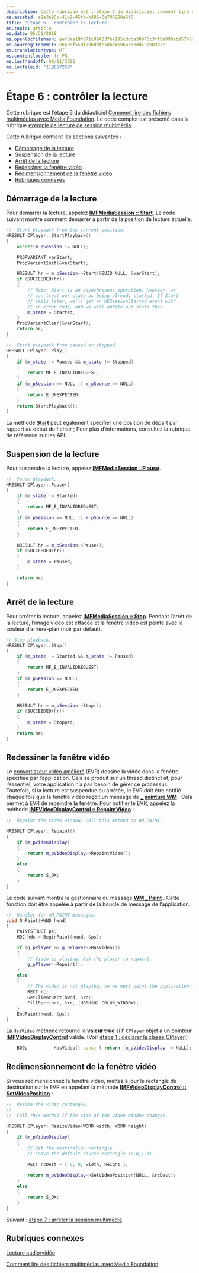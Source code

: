```yaml
---
description: Cette rubrique est l’étape 6 du didacticiel comment lire des fichiers multimédias avec Media Foundation.
ms.assetid: e2e3e95b-41b2-45fb-b495-0e700220e5f5
title: 'Étape 6 : contrôler la lecture'
ms.topic: article
ms.date: 05/31/2018
ms.openlocfilehash: eef0aa18f671c994837ba195cddba38976c3ffba990eb95748d2bede09141317
ms.sourcegitcommit: e6600f550f79bddfe58bd4696ac50dd52cb03d7e
ms.translationtype: MT
ms.contentlocale: fr-FR
ms.lasthandoff: 08/11/2021
ms.locfileid: "119887259"
---
```

# <a name="step-6-control-playback"></a>Étape 6 : contrôler la lecture

Cette rubrique est l’étape 6 du didacticiel [Comment lire des fichiers multimédias avec Media Foundation](how-to-play-unprotected-media-files.md). Le code complet est présenté dans la rubrique [exemple de lecture de session multimédia](media-session-playback-example.md).

Cette rubrique contient les sections suivantes :

-   [Démarrage de la lecture](#starting-playback)
-   [Suspension de la lecture](#pausing-playback)
-   [Arrêt de la lecture](#stopping-playback)
-   [Redessiner la fenêtre vidéo](#repainting-the-video-window)
-   [Redimensionnement de la fenêtre vidéo](#resizing-the-video-window)
-   [Rubriques connexes](#related-topics)

## <a name="starting-playback"></a>Démarrage de la lecture

Pour démarrer la lecture, appelez [**IMFMediaSession :: Start**](/windows/desktop/api/mfidl/nf-mfidl-imfmediasession-start). Le code suivant montre comment démarrer à partir de la position de lecture actuelle.


```C++
//  Start playback from the current position. 
HRESULT CPlayer::StartPlayback()
{
    assert(m_pSession != NULL);

    PROPVARIANT varStart;
    PropVariantInit(&varStart);

    HRESULT hr = m_pSession->Start(&GUID_NULL, &varStart);
    if (SUCCEEDED(hr))
    {
        // Note: Start is an asynchronous operation. However, we
        // can treat our state as being already started. If Start
        // fails later, we'll get an MESessionStarted event with
        // an error code, and we will update our state then.
        m_state = Started;
    }
    PropVariantClear(&varStart);
    return hr;
}

//  Start playback from paused or stopped.
HRESULT CPlayer::Play()
{
    if (m_state != Paused && m_state != Stopped)
    {
        return MF_E_INVALIDREQUEST;
    }
    if (m_pSession == NULL || m_pSource == NULL)
    {
        return E_UNEXPECTED;
    }
    return StartPlayback();
}

```



La méthode [**Start**](/windows/desktop/api/mfidl/nf-mfidl-imfmediasession-start) peut également spécifier une position de départ par rapport au début du fichier ; Pour plus d’informations, consultez la rubrique de référence sur les API.

## <a name="pausing-playback"></a>Suspension de la lecture

Pour suspendre la lecture, appelez [**IMFMediaSession ::P ause**](/windows/desktop/api/mfidl/nf-mfidl-imfmediasession-pause).


```C++
//  Pause playback.
HRESULT CPlayer::Pause()    
{
    if (m_state != Started)
    {
        return MF_E_INVALIDREQUEST;
    }
    if (m_pSession == NULL || m_pSource == NULL)
    {
        return E_UNEXPECTED;
    }

    HRESULT hr = m_pSession->Pause();
    if (SUCCEEDED(hr))
    {
        m_state = Paused;
    }

    return hr;
}
```



## <a name="stopping-playback"></a>Arrêt de la lecture

Pour arrêter la lecture, appelez [**IMFMediaSession :: Stop**](/windows/desktop/api/mfidl/nf-mfidl-imfmediasession-stop). Pendant l’arrêt de la lecture, l’image vidéo est effacée et la fenêtre vidéo est peinte avec la couleur d’arrière-plan (noir par défaut).


```C++
// Stop playback.
HRESULT CPlayer::Stop()
{
    if (m_state != Started && m_state != Paused)
    {
        return MF_E_INVALIDREQUEST;
    }
    if (m_pSession == NULL)
    {
        return E_UNEXPECTED;
    }

    HRESULT hr = m_pSession->Stop();
    if (SUCCEEDED(hr))
    {
        m_state = Stopped;
    }
    return hr;
}
```



## <a name="repainting-the-video-window"></a>Redessiner la fenêtre vidéo

Le [convertisseur vidéo amélioré](enhanced-video-renderer.md) (EVR) dessine la vidéo dans la fenêtre spécifiée par l’application. Cela se produit sur un thread distinct et, pour l’essentiel, votre application n’a pas besoin de gérer ce processus. Toutefois, si la lecture est suspendue ou arrêtée, le EVR doit être notifié chaque fois que la fenêtre vidéo reçoit un message de [**\_ peinture WM**](../gdi/wm-paint.md) . Cela permet à EVR de repeindre la fenêtre. Pour notifier le EVR, appelez la méthode [**IMFVideoDisplayControl :: RepaintVideo**](/windows/desktop/api/evr/nf-evr-imfvideodisplaycontrol-repaintvideo) :


```C++
//  Repaint the video window. Call this method on WM_PAINT.

HRESULT CPlayer::Repaint()
{
    if (m_pVideoDisplay)
    {
        return m_pVideoDisplay->RepaintVideo();
    }
    else
    {
        return S_OK;
    }
}
```



Le code suivant montre le gestionnaire du message [**WM \_ Paint**](../gdi/wm-paint.md) . Cette fonction doit être appelée à partir de la boucle de message de l’application.


```C++
//  Handler for WM_PAINT messages.
void OnPaint(HWND hwnd)
{
    PAINTSTRUCT ps;
    HDC hdc = BeginPaint(hwnd, &ps);

    if (g_pPlayer && g_pPlayer->HasVideo())
    {
        // Video is playing. Ask the player to repaint.
        g_pPlayer->Repaint();
    }
    else
    {
        // The video is not playing, so we must paint the application window.
        RECT rc;
        GetClientRect(hwnd, &rc);
        FillRect(hdc, &rc, (HBRUSH) COLOR_WINDOW);
    }
    EndPaint(hwnd, &ps);
}
```



La `HasVideo` méthode retourne la **valeur true** si l' `CPlayer` objet a un pointeur [**IMFVideoDisplayControl**](/windows/desktop/api/evr/nn-evr-imfvideodisplaycontrol) valide. (Voir [étape 1 : déclarer la classe CPlayer](step-1--declare-the-cplayer-class.md).)


```C++
    BOOL          HasVideo() const { return (m_pVideoDisplay != NULL);  }
```



## <a name="resizing-the-video-window"></a>Redimensionnement de la fenêtre vidéo

Si vous redimensionnez la fenêtre vidéo, mettez à jour le rectangle de destination sur le EVR en appelant la méthode [**IMFVideoDisplayControl :: SetVideoPosition**](/windows/desktop/api/evr/nf-evr-imfvideodisplaycontrol-setvideoposition) :


```C++
//  Resize the video rectangle.
//
//  Call this method if the size of the video window changes.

HRESULT CPlayer::ResizeVideo(WORD width, WORD height)
{
    if (m_pVideoDisplay)
    {
        // Set the destination rectangle.
        // Leave the default source rectangle (0,0,1,1).

        RECT rcDest = { 0, 0, width, height };

        return m_pVideoDisplay->SetVideoPosition(NULL, &rcDest);
    }
    else
    {
        return S_OK;
    }
}
```



Suivant : [étape 7 : arrêter la session multimédia](step-7--shut-down-the-media-session.md)

## <a name="related-topics"></a>Rubriques connexes

<dl> <dt>

[Lecture audio/vidéo](audio-video-playback.md)
</dt> <dt>

[Comment lire des fichiers multimédias avec Media Foundation](how-to-play-unprotected-media-files.md)
</dt> </dl>

 

 
